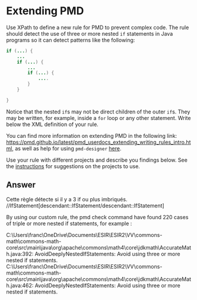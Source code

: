 # Extending PMD

Use XPath to define a new rule for PMD to prevent complex code. The rule should detect the use of three or more nested `if` statements in Java programs so it can detect patterns like the following:

```Java
if (...) {
    ...
    if (...) {
        ...
        if (...) {
            ....
        }
    }

}
```
Notice that the nested `if`s may not be direct children of the outer `if`s. They may be written, for example, inside a `for` loop or any other statement.
Write below the XML definition of your rule.

You can find more information on extending PMD in the following link: https://pmd.github.io/latest/pmd_userdocs_extending_writing_rules_intro.html, as well as help for using `pmd-designer` [here](./designer-help.md).

Use your rule with different projects and describe you findings below. See the [instructions](../sujet.md) for suggestions on the projects to use.

## Answer

<rule name="AvoidDeeplyNestedIfStatements"
          language="java"
          class="net.sourceforge.pmd.lang.rule.xpath.XPathRule"
          message="Avoid using three or more nested if statements."
          severity="3">
        
<description>
            Cette règle détecte si il y a 3 if ou plus imbriqués.
</description>

<properties>
            <property name="xpath">
                <value>
                    //IfStatement[descendant::IfStatement/descendant::IfStatement]
                </value>
            </property>
    </properties>
</rule>


By using our custom rule, the pmd check command have found 220 cases of triple or more nested if statements, for example :

C:\Users\franc\OneDrive\Documents\ESIR\ESIR2\VV\commons-math\commons-math-core\src\main\java\org\apache\commons\math4\core\jdkmath\AccurateMath.java:392:	AvoidDeeplyNestedIfStatements:	Avoid using three or more nested if statements.
C:\Users\franc\OneDrive\Documents\ESIR\ESIR2\VV\commons-math\commons-math-core\src\main\java\org\apache\commons\math4\core\jdkmath\AccurateMath.java:462:	AvoidDeeplyNestedIfStatements:	Avoid using three or more nested if statements.
